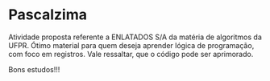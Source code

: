 # Pascalzima 

Atividade proposta referente a ENLATADOS S/A da matéria de algoritmos da UFPR.
Ótimo material para quem deseja aprender lógica de programação, com foco em registros.
Vale ressaltar, que o código pode ser aprimorado.

Bons estudos!!!
